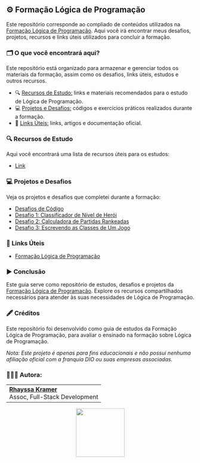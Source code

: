 ## ⚙️ Formação Lógica de Programação

Este repositório corresponde ao compliado de conteúdos utilizados na [Formação Lógica de Programação](https://web.dio.me/track/formacao-github-certification). Aqui você irá encontrar meus desafios, projetos, recursos e links úteis utilizados para concluir a formação.

### 🗂️ O que você encontrará aqui?
Este repositório está organizado para armazenar e gerenciar todos os materiais da formação, assim como os desafios, links úteis, estudos e outros recursos.

- 🔍 [Recursos de Estudo:](https://github.com/rhayssakramer/formacao-logica-de-programacao?tab=readme-ov-file#-recursos-de-estudo) links e materiais recomendados para o estudo de Lógica de Programação.
- 💻 [Projetos e Desafios:](https://github.com/rhayssakramer/formacao-logica-de-programacao?tab=readme-ov-file#-projetos-e-desafios) códigos e exercícios práticos realizados durante a formação.
- 🔗 [Links Úteis:](https://github.com/rhayssakramer/formacao-logica-de-programacao?tab=readme-ov-file#-links-%C3%BAteis) links, artigos e documentação oficial.

### 🔍 Recursos de Estudo
Aqui você encontrará uma lista de recursos úteis para os estudos:
- [Link]()

### 💻 Projetos e Desafios  
Veja os projetos e desafios que completei durante a formação:
- [Desafios de Código]()
- [Desafio 1: Classificador de Nível de Herói](https://github.com/rhayssakramer/formacao-logica-de-programacao/tree/main/Desafio%2301-Classificador-Heroi)
- [Desafio 2: Calculadora de Partidas Rankeadas](https://github.com/rhayssakramer/formacao-logica-de-programacao/tree/main/Desafio%2302-Calculadora-de-Partidas)
- [Desafio 3: Escrevendo as Classes de Um Jogo](https://github.com/rhayssakramer/formacao-logica-de-programacao/tree/main/Desafio%2303-Classes-de-Jogo)

### 🔗 Links Úteis
- [Formação Lógica de Programação](https://web.dio.me/track/formacao-logica-de-programacao)

### ▶️ Conclusão
Este guia serve como repositório de estudos, desafios e projetos da [Formação Lógica de Programação](https://web.dio.me/track/formacao-logica-de-programacao). Explore os recursos compartilhados necessários para atender às suas necessidades de Lógica de Programação.

### 🖋️ Créditos
Este repositório foi desenvolvido como guia de estudos da Formação Lógica de Programação, para avaliar o ensinado na formação sobre Lógica de Programação.

*Nota: Este projeto é apenas para fins educacionais e não possui nenhuma afiliação oficial com a franquia DIO ou suas empresas associadas.*

### 👩🏼‍💻 Autora:
<table style="border=0">
  <tr>
    <td align="left">
      <a href="https://github.com/rhayssakramer">
        <span><b>Rhayssa Kramer</b></span>
      </a>
      <br>
      <span>Assoc, Full-Stack Development</span>
    </td>
  </tr>
</table>

<div align="center"><a href="https://github.com/rhayssakramer"><img src="https://github.com/user-attachments/assets/27f933bf-6bb5-418d-aa0f-842b65185a82" width="130"></a></div>
